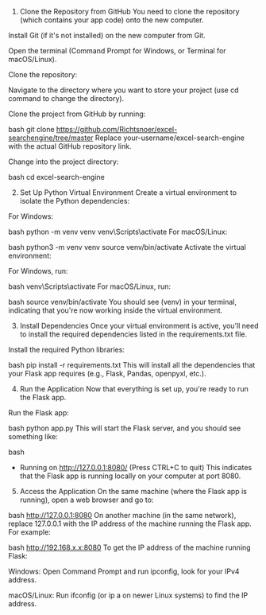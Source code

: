 1. Clone the Repository from GitHub
You need to clone the repository (which contains your app code) onto the new computer.

Install Git (if it's not installed) on the new computer from Git.

Open the terminal (Command Prompt for Windows, or Terminal for macOS/Linux).

Clone the repository:

Navigate to the directory where you want to store your project (use cd command to change the directory).

Clone the project from GitHub by running:

bash
git clone https://github.com/Richtsnoer/excel-searchengine/tree/master
Replace your-username/excel-search-engine with the actual GitHub repository link.

Change into the project directory:

bash
cd excel-search-engine

2. Set Up Python Virtual Environment
Create a virtual environment to isolate the Python dependencies:

For Windows:

bash
python -m venv venv
venv\Scripts\activate
For macOS/Linux:

bash
python3 -m venv venv
source venv/bin/activate
Activate the virtual environment:

For Windows, run:

bash
venv\Scripts\activate
For macOS/Linux, run:

bash
source venv/bin/activate
You should see (venv) in your terminal, indicating that you're now working inside the virtual environment.

3. Install Dependencies
Once your virtual environment is active, you'll need to install the required dependencies listed in the requirements.txt file.

Install the required Python libraries:

bash
pip install -r requirements.txt
This will install all the dependencies that your Flask app requires (e.g., Flask, Pandas, openpyxl, etc.).

4. Run the Application
Now that everything is set up, you're ready to run the Flask app.

Run the Flask app:

bash
python app.py
This will start the Flask server, and you should see something like:

bash
* Running on http://127.0.0.1:8080/ (Press CTRL+C to quit)
This indicates that the Flask app is running locally on your computer at port 8080.

5. Access the Application
On the same machine (where the Flask app is running), open a web browser and go to:

bash
http://127.0.0.1:8080
On another machine (in the same network), replace 127.0.0.1 with the IP address of the machine running the Flask app. For example:

bash
http://192.168.x.x:8080
To get the IP address of the machine running Flask:

Windows: Open Command Prompt and run ipconfig, look for your IPv4 address.

macOS/Linux: Run ifconfig (or ip a on newer Linux systems) to find the IP address.

